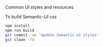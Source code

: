 Common UI styles and resources

To build Semantic-UI css

```bash
npm install
npm run build
git commit -am 'Update Semantic-UI styles'
git clean -fd
```
